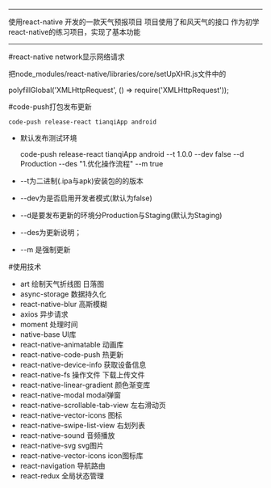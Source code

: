 ***
使用react-native 开发的一款天气预报项目 项目使用了和风天气的接口
作为初学react-native的练习项目，实现了基本功能

***


#react-native network显示网络请求

把node_modules/react-native/libraries/core/setUpXHR.js文件中的

polyfillGlobal('XMLHttpRequest', () => require('XMLHttpRequest'));


#code-push打包发布更新

    code-push release-react tianqiApp android 
 * 默认发布测试环境


    code-push release-react tianqiApp android  --t 1.0.0 --dev false --d Production --des "1.优化操作流程" --m true
 * --t为二进制(.ipa与apk)安装包的的版本
 * --dev为是否启用开发者模式(默认为false)
 * --d是要发布更新的环境分Production与Staging(默认为Staging)
 * --des为更新说明；
 * --m 是强制更新


#使用技术
* art 绘制天气折线图 日落图
* async-storage  数据持久化
* react-native-blur  高斯模糊
* axios 异步请求
* moment 处理时间
* native-base UI库
* react-native-animatable 动画库
* react-native-code-push 热更新
* react-native-device-info 获取设备信息
* react-native-fs 操作文件 下载上传文件
* react-native-linear-gradient 颜色渐变库
* react-native-modal modal弹窗
* react-native-scrollable-tab-view 左右滑动页
* react-native-vector-icons 图标
* react-native-swipe-list-view  右划列表
* react-native-sound 音频播放
* react-native-svg svg图片
* react-native-vector-icons icon图标库
* react-navigation  导航路由
* react-redux 全局状态管理
